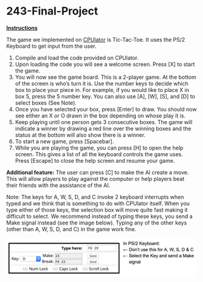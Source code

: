 # 243-Final-Project

**[Instructions](https://www.youtube.com/watch?v=-RLPuDnXVf4&feature=youtu.be&fbclid=IwAR1Yuw-PtY67nVQKJx97fFNMFP48bzM3Fzk0vYYvdIykowxZxlI43z-loJ8)**

The game we implemented on [CPUlator](https://cpulator.01xz.net/?sys=arm-de1soc) is Tic-Tac-Toe. It uses the PS/2 Keyboard to get input from the user. 

1. Compile and load the code provided on CPUlator. 
2. Upon loading the code you will see a welcome screen. Press [X] to start the game. 
3. You will now see the game board. This is a 2-player game. At the bottom of the screen is who’s turn it is. Use the number keys to decide which box to place your piece in. For example, if you would like to place X in box 5, press the 5 number key. You can also use [A], [W], [S], and [D] to select boxes (See Note). 
4. Once you have selected your box, press [Enter] to draw. You should now see either an X or O drawn in the box depending on whose play it is.
5. Keep playing until one person gets 3 consecutive boxes. The game will indicate a winner by drawing a red line over the winning boxes and the status at the bottom will also show there is a winner. 
6. To start a new game, press [Spacebar]. 
7. While you are playing the game, you can press [H] to open the help screen. This gives a list of all the keyboard controls the game uses. Press [Escape] to close the help screen and resume your game.

**Additional feature:**
The user can press [C] to make the AI create a move. This will allow players to play against the computer or help players beat their friends with the assistance of the AI. 

Note: The keys for A, W, S, D, and C invoke 2 keyboard interrupts when typed and we think that is something to do with CPUlator itself. When you type either of those keys, the selection box will move quite fast making it difficult to select. We recommend instead of typing these keys, you send a Make signal instead (see the image below). Typing any of the other keys (other than A, W, S, D, and C) in the game work fine.

![](help.png)
